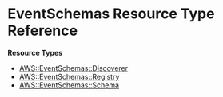 # EventSchemas Resource Type Reference<a name="AWS_EventSchemas"></a>

**Resource Types**
+ [AWS::EventSchemas::Discoverer](aws-resource-eventschemas-discoverer.md)
+ [AWS::EventSchemas::Registry](aws-resource-eventschemas-registry.md)
+ [AWS::EventSchemas::Schema](aws-resource-eventschemas-schema.md)
